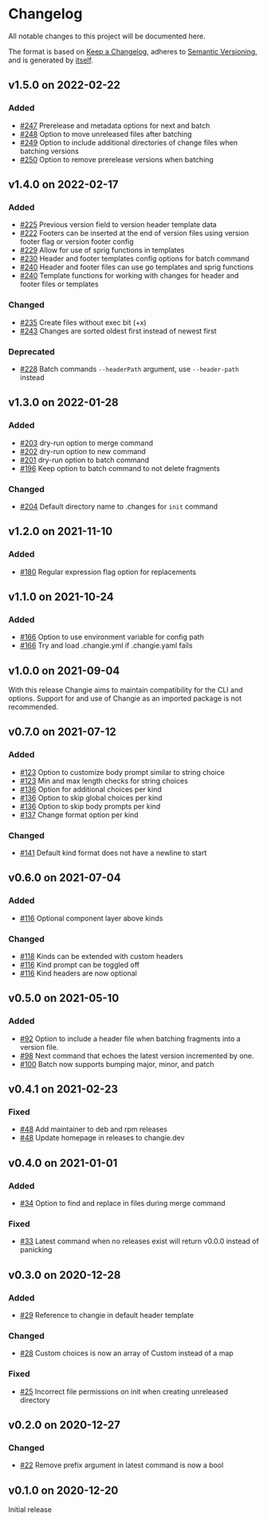 # Changelog

All notable changes to this project will be documented here.

The format is based on [Keep a Changelog](https://keepachangelog.com/en/1.0.0/),
adheres to [Semantic Versioning](https://semver.org/spec/v2.0.0.html),
and is generated by [itself](https://github.com/miniscruff/changie).

## v1.5.0 on 2022-02-22
### Added
* [#247](https://github.com/miniscruff/changie/issues/247) Prerelease and metadata options for next and batch
* [#248](https://github.com/miniscruff/changie/issues/248) Option to move unreleased files after batching
* [#249](https://github.com/miniscruff/changie/issues/249) Option to include additional directories of change files when batching versions
* [#250](https://github.com/miniscruff/changie/issues/250) Option to remove prerelease versions when batching

## v1.4.0 on 2022-02-17
### Added
* [#225](https://github.com/miniscruff/changie/issues/225) Previous version field to version header template data
* [#222](https://github.com/miniscruff/changie/issues/222) Footers can be inserted at the end of version files using version footer flag or version footer config
* [#229](https://github.com/miniscruff/changie/issues/229) Allow for use of sprig functions in templates
* [#230](https://github.com/miniscruff/changie/issues/230) Header and footer templates config options for batch command
* [#240](https://github.com/miniscruff/changie/issues/240) Header and footer files can use go templates and sprig functions
* [#240](https://github.com/miniscruff/changie/issues/240) Template functions for working with changes for header and footer files or templates
### Changed
* [#235](https://github.com/miniscruff/changie/issues/235) Create files without exec bit (+x)
* [#243](https://github.com/miniscruff/changie/issues/243) Changes are sorted oldest first instead of newest first
### Deprecated
* [#228](https://github.com/miniscruff/changie/issues/228) Batch commands `--headerPath` argument, use `--header-path` instead

## v1.3.0 on 2022-01-28
### Added
* [#203](https://github.com/miniscruff/changie/issues/203) dry-run option to merge command
* [#202](https://github.com/miniscruff/changie/issues/202) dry-run option to new command
* [#201](https://github.com/miniscruff/changie/issues/201) dry-run option to batch command
* [#196](https://github.com/miniscruff/changie/issues/196) Keep option to batch command to not delete fragments
### Changed
* [#204](https://github.com/miniscruff/changie/issues/204) Default directory name to .changes for `init` command

## v1.2.0 on 2021-11-10
### Added
* [#180](https://github.com/miniscruff/changie/issues/180) Regular expression flag option for replacements

## v1.1.0 on 2021-10-24
### Added
* [#166](https://github.com/miniscruff/changie/issues/166) Option to use environment variable for config path
* [#166](https://github.com/miniscruff/changie/issues/166) Try and load .changie.yml if .changie.yaml fails


## v1.0.0 on 2021-09-04
With this release Changie aims to maintain compatibility for the CLI and options.
Support for and use of Changie as an imported package is not recommended.


## v0.7.0 on 2021-07-12
### Added
* [#123](https://github.com/miniscruff/changie/issues/123) Option to customize body prompt similar to string choice
* [#123](https://github.com/miniscruff/changie/issues/123) Min and max length checks for string choices
* [#136](https://github.com/miniscruff/changie/issues/136) Option for additional choices per kind
* [#136](https://github.com/miniscruff/changie/issues/136) Option to skip global choices per kind
* [#136](https://github.com/miniscruff/changie/issues/136) Option to skip body prompts per kind
* [#137](https://github.com/miniscruff/changie/issues/137) Change format option per kind
### Changed
* [#141](https://github.com/miniscruff/changie/issues/141) Default kind format does not have a newline to start


## v0.6.0 on 2021-07-04
### Added
* [#116](https://github.com/miniscruff/changie/issues/116) Optional component layer above kinds
### Changed
* [#118](https://github.com/miniscruff/changie/issues/118) Kinds can be extended with custom headers
* [#116](https://github.com/miniscruff/changie/issues/116) Kind prompt can be toggled off
* [#116](https://github.com/miniscruff/changie/issues/116) Kind headers are now optional


## v0.5.0 on 2021-05-10
### Added
* [#92](https://github.com/miniscruff/changie/issues/92) Option to include a header file when batching fragments into a version file.
* [#98](https://github.com/miniscruff/changie/issues/98) Next command that echoes the latest version incremented by one.
* [#100](https://github.com/miniscruff/changie/issues/100) Batch now supports bumping major, minor, and patch


## v0.4.1 on 2021-02-23
### Fixed
* [#48](https://github.com/miniscruff/changie/issues/48) Add maintainer to deb and rpm releases
* [#48](https://github.com/miniscruff/changie/issues/48) Update homepage in releases to changie.dev


## v0.4.0 on 2021-01-01
### Added
* [#34](https://github.com/miniscruff/changie/issues/34) Option to find and replace in files during merge command
### Fixed
* [#33](https://github.com/miniscruff/changie/issues/33) Latest command when no releases exist will return v0.0.0 instead of panicking


## v0.3.0 on 2020-12-28
### Added
* [#29](https://github.com/miniscruff/changie/issues/29) Reference to changie in default header template
### Changed
* [#28](https://github.com/miniscruff/changie/issues/28) Custom choices is now an array of Custom instead of a map
### Fixed
* [#25](https://github.com/miniscruff/changie/issues/25) Incorrect file permissions on init when creating unreleased directory

## v0.2.0 on 2020-12-27
### Changed
* [#22](https://github.com/miniscruff/changie/issues/22) Remove prefix argument in latest command is now a bool

## v0.1.0 on 2020-12-20
Initial release
